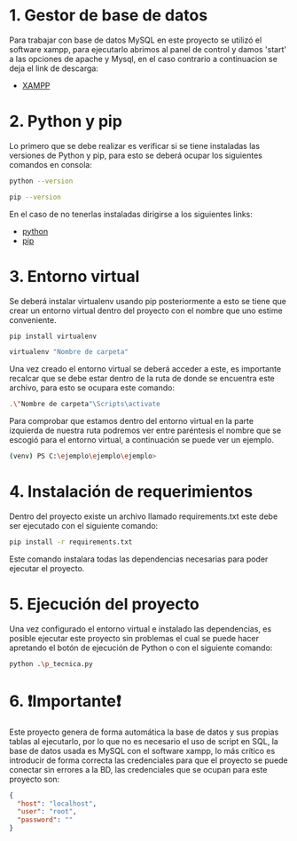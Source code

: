 # 1. Gestor de base de datos
Para trabajar con base de datos MySQL en este proyecto se utilizó el software xampp, para ejecutarlo abrimos al panel de control y damos 'start' a las opciones de apache y Mysql, en el caso contrario a continuacion se deja el link de descarga:
* [XAMPP](https://www.apachefriends.org/es/index.html)




# 2. Python y pip
Lo primero que se debe realizar es verificar si se tiene instaladas las versiones de Python y pip, para esto se deberá ocupar los siguientes comandos en consola:
```bash
python --version
```
```bash
pip --version
```

En el caso de no tenerlas instaladas dirigirse a los siguientes links:
* [python](https://www.python.org/)
* [pip](https://pypi.org/project/pip/)



# 3. Entorno virtual
Se deberá instalar virtualenv usando pip posteriormente a esto se tiene que crear un entorno virtual dentro del proyecto con el nombre que uno estime conveniente.
```bash
pip install virtualenv
```
```bash
virtualenv "Nombre de carpeta"
```
Una vez creado el entorno virtual se deberá acceder a este, es importante recalcar que se debe estar dentro de la ruta de donde se encuentra este archivo, para esto se ocupara este comando:
```bash
.\"Nombre de carpeta"\Scripts\activate
```
Para comprobar que estamos dentro del entorno virtual en la parte izquierda de nuestra ruta podremos ver entre paréntesis el nombre que se escogió para el entorno virtual, a continuación se puede ver un ejemplo.
```bash
(venv) PS C:\ejemplo\ejemplo\ejemplo>
```
# 4. Instalación de requerimientos
Dentro del proyecto existe un archivo llamado requirements.txt este debe ser ejecutado con el siguiente comando:
```bash
pip install -r requirements.txt
```
Este comando instalara todas las dependencias necesarias para poder ejecutar el proyecto.
# 5. Ejecución del proyecto
Una vez configurado el entorno virtual e instalado las dependencias, es posible ejecutar este proyecto sin problemas el cual se puede hacer apretando el botón de ejecución de Python o con el siguiente comando:
```bash
python .\p_tecnica.py
```

# 6. ❗Importante❗
Este proyecto genera de forma automática la base de datos y sus propias tablas al ejecutarlo, por lo que no es necesario el uso de script en SQL, la base de datos usada es MySQL con el software xampp, lo más crítico es introducir de forma correcta las credenciales para que el proyecto se puede conectar sin errores a la BD, las credenciales que se ocupan para este proyecto son:

```json
{
  "host": "localhost",
  "user": "root",
  "password": ""
}
```




